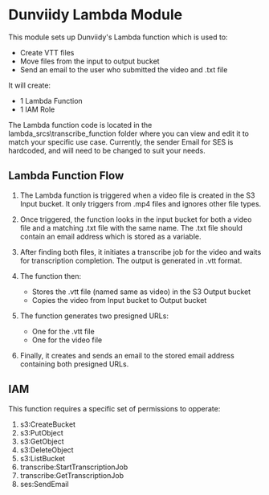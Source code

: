 # Dunviidy Lambda Module
This module sets up Dunviidy's Lambda function which is used to:
  - Create VTT files
  - Move files from the input to output bucket
  - Send an email to the user who submitted the video and .txt file

It will create:
  - 1 Lambda Function
  - 1 IAM Role

The Lambda function code is located in the lambda_srcs\transcribe_function folder where you can view and edit it to match your specific use case. Currently, the sender Email for SES is hardcoded, and will need to be changed to suit your needs.

## Lambda Function Flow
1. The Lambda function is triggered when a video file is created in the S3 Input bucket. It only triggers from .mp4 files and ignores other file types.

2. Once triggered, the function looks in the input bucket for both a video file and a matching .txt file with the same name. The .txt file should contain an email address which is stored as a variable.

3. After finding both files, it initiates a transcribe job for the video and waits for transcription completion. The output is generated in .vtt format.

4. The function then:
   - Stores the .vtt file (named same as video) in the S3 Output bucket
   - Copies the video from Input bucket to Output bucket

5. The function generates two presigned URLs:
   - One for the .vtt file
   - One for the video file

6. Finally, it creates and sends an email to the stored email address containing both presigned URLs.

## IAM 

This function requires a specific set of permissions to opperate:
1. s3:CreateBucket
2. s3:PutObject
3. s3:GetObject
4. s3:DeleteObject
5. s3:ListBucket
6. transcribe:StartTranscriptionJob
7. transcribe:GetTranscriptionJob
8. ses:SendEmail
